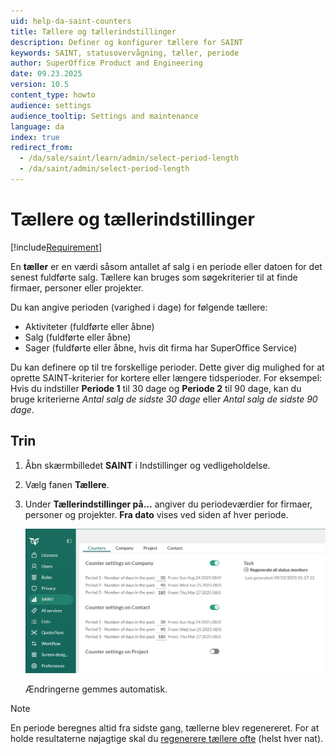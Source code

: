 ```yaml
---
uid: help-da-saint-counters
title: Tællere og tællerindstillinger
description: Definer og konfigurer tællere for SAINT
keywords: SAINT, statusovervågning, tæller, periode
author: SuperOffice Product and Engineering
date: 09.23.2025
version: 10.5
content_type: howto
audience: settings
audience_tooltip: Settings and maintenance
language: da
index: true
redirect_from:
  - /da/sale/saint/learn/admin/select-period-length
  - /da/saint/admin/select-period-length
---
```


# Tællere og tællerindstillinger

[!include[Requirement](../includes/note-saint-req.md)]

En **tæller** er en værdi såsom antallet af salg i en periode eller datoen for det senest fuldførte salg. Tællere kan bruges som søgekriterier til at finde firmaer, personer eller projekter.

Du kan angive perioden (varighed i dage) for følgende tællere:

* Aktiviteter (fuldførte eller åbne)
* Salg (fuldførte eller åbne)
* Sager (fuldførte eller åbne, hvis dit firma har SuperOffice Service)

Du kan definere op til tre forskellige perioder. Dette giver dig mulighed for at oprette SAINT-kriterier for kortere eller længere tidsperioder. For eksempel: Hvis du indstiller **Periode 1** til 30 dage og **Periode 2** til 90 dage, kan du bruge kriterierne *Antal salg de sidste 30 dage* eller *Antal salg de sidste 90 dage*.

## Trin

1. Åbn skærmbilledet **SAINT** i Indstillinger og vedligeholdelse.

1. Vælg fanen **Tællere**.

1. Under **Tællerindstillinger på...** angiver du periodeværdier for firmaer, personer og projekter. **Fra dato** vises ved siden af hver periode.

    ![Rediger SAINT-tællerindstillingerne på fanen Tællere -screenshot][img1]

    Ændringerne gemmes automatisk.

> [!NOTE]
> En periode beregnes altid fra sidste gang, tællerne blev regenereret. For at holde resultaterne nøjagtige skal du [regenerere tællere ofte][2] (helst hver nat).

<!-- Referenced links -->
[2]: update.md#regen

<!-- Referenced images -->
[img1]: ../../../media/loc/en/saint/counter-settings.png
